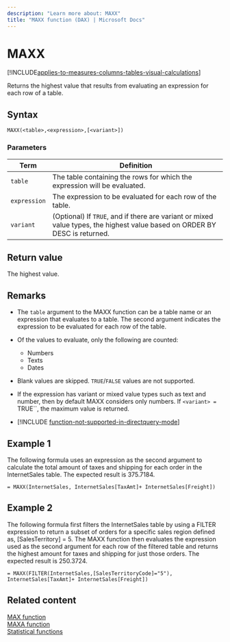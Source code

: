 ```yaml
---
description: "Learn more about: MAXX"
title: "MAXX function (DAX) | Microsoft Docs"
---
```

# MAXX

[!INCLUDE[applies-to-measures-columns-tables-visual-calculations](includes/applies-to-measures-columns-tables-visual-calculations.md)]

Returns the highest value that results from evaluating an expression for each row of a table.
  
## Syntax  
  
```dax
MAXX(<table>,<expression>,[<variant>])    
```
  
### Parameters  
  
|Term|Definition|  
|--------|--------------|  
|`table`|The table containing the rows for which the expression will be evaluated.|  
|`expression`|The expression to be evaluated for each row of the table.|  
|`variant`|(Optional) If `TRUE`, and if there are variant or mixed value types, the highest value based on ORDER BY DESC is returned.|
  
## Return value

The highest value.
  
## Remarks

- The `table` argument to the MAXX function can be a table name or an expression that evaluates to a table. The second argument indicates the expression to be evaluated for each row of the table.  
  
- Of the values to evaluate, only the following are counted:  
  - Numbers
  - Texts
  - Dates
  
- Blank values are skipped. `TRUE`/`FALSE` values are not supported.

- If the expression has variant or mixed value types such as text and number, then by default MAXX considers only numbers. If `<variant> = `TRUE``, the maximum value is returned.

- [!INCLUDE [function-not-supported-in-directquery-mode](includes/function-not-supported-in-directquery-mode.md)]

## Example 1

The following formula uses an expression as the second argument to calculate the total amount of taxes and shipping for each order in the InternetSales table. The expected result is 375.7184.  
  
```dax
= MAXX(InternetSales, InternetSales[TaxAmt]+ InternetSales[Freight])  
```
  
## Example 2

The following formula first filters the InternetSales table by using a FILTER expression to return a subset of orders for a specific sales region defined as, [SalesTerritory] = 5. The MAXX function then evaluates the expression used as the second argument for each row of the filtered table and returns the highest amount for taxes and shipping for just those orders. The expected result is 250.3724.  
  
```dax
= MAXX(FILTER(InternetSales,[SalesTerritoryCode]="5"), InternetSales[TaxAmt]+ InternetSales[Freight])  
```
  
## Related content

[MAX function](max-function-dax.md)  
[MAXA function](maxa-function-dax.md)  
[Statistical functions](statistical-functions-dax.md)  
